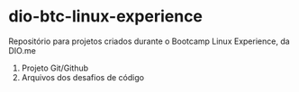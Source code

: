 # dio-btc-linux-experience
Repositório para projetos criados durante o Bootcamp Linux Experience, da DIO.me

1. Projeto Git/Github
2. Arquivos dos desafios de código
